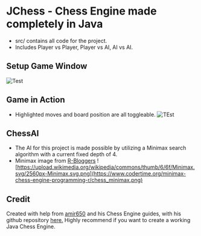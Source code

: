 # JChess - Chess Engine made completely in Java
- src/ contains all code for the project.
- Includes Player vs Player, Player vs AI, AI vs AI.
## Setup Game Window
![Test](https://cdn.discordapp.com/attachments/624000511921750087/1282034036948209684/image.png?ex=66dde2bd&is=66dc913d&hm=dd6b84ffa5e41fabc62713a70c3033e8270cab7fbf5cab113e3a059c930f67f2&)
## Game in Action
- Highlighted moves and board position are all toggleable.
    ![TEst](https://cdn.discordapp.com/attachments/624000511921750087/1282033749177008230/image.png?ex=66dde278&is=66dc90f8&hm=42d4fbec990b1adb392ba2f37051d116b7e409c0e585dccdd566bc9ad68bcc78&)

## ChessAI
- The AI for this project is made possible by utilizing a Minimax search algorithm with a current fixed depth of 4.
- Minimax image from [R-Bloggers](https://www.r-bloggers.com/)
     ![https://upload.wikimedia.org/wikipedia/commons/thumb/6/6f/Minimax.svg/2560px-Minimax.svg.png](https://www.codertime.org/minimax-chess-engine-programming-r/chess_minimax.png)

## Credit
Created with help from [amir650](https://www.youtube.com/@amir650) and his Chess Engine guides, with his github repository [here.](https://github.com/amir650/BlackWidow-Chess) Highly recommend if you want to create a working Java Chess Engine.

